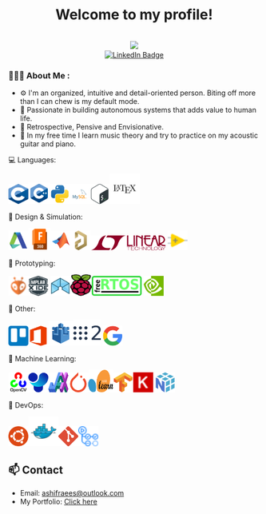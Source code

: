 <div id="header" align="center">
  <h1>Welcome to my profile!</h1>
  <img src="https://komarev.com/ghpvc/?username=ashifraees99&style=flat-square&color=green" alt=""/> <br>
  <img src="/P&P.gif" %width="200"/>

  <div id="badges">
    <a href="https://www.linkedin.com/in/ashifraees/">
      <img src="https://img.shields.io/badge/LinkedIn-blue?style=for-the-badge&logo=linkedin&logoColor=white" alt="LinkedIn Badge"/>
    </a>
  </div>
</div>

### 👨🏻‍💻 About Me :
- ⚙️ I'm an organized, intuitive and detail-oriented person. Biting off more than I can chew is my default mode.
- 🔬 Passionate in building autonomous systems that adds value to human life.
- 💭 Retrospective, Pensive and Envisionative.
- 🎼 In my free time I learn music theory and try to practice on my acoustic guitar and piano.

💻 Languages:

<img src="./Assets/Languages/C.svg" width="40" height="40"/><img src="./Assets/Languages/Cpp.svg" width="43" height="43"/><img src="./Assets/Languages/Python.svg" width="40" height="40"/><img src="./Assets/Languages/MySQL.svg" width="40" height="40"/><img src="./Assets/Languages/Bash.svg" width="40" height="40"/><img src="./Assets/Languages/Latex.svg" width="60" height="60"/>

🎨 Design & Simulation:

<img src="./Assets/Design%20&%20Simulation/AutoDesk.svg" width="40" height="40"/><img src="./Assets/Design%20&%20Simulation/F360.svg" width="45" height="45"/><img src="./Assets/Design%20&%20Simulation/MatLab.svg" width="40" height="40"/><img src="./Assets/Design%20&%20Simulation/Altium.svg" width="40" height="40"/><img src="./Assets/Design%20&%20Simulation/LTSpice.svg" width="150" height="30"/> <img src="./Assets/Design%20&%20Simulation/LabView.svg" width="40" height="40"/>

🔧 Prototyping:

<img src="./Assets/Protoyping/PlatformIO.svg" width="40" height="40"/><img src="./Assets/Protoyping/MPLAB%20X.svg" width="40" height="40"/> <img src="./Assets/Protoyping/ICEStudio.svg" width="40" height="40"/><img src="./Assets/Protoyping/RasPi.svg" width="43" height="43"/><img src="./Assets/Protoyping/FreeRTOS.svg" width="100" height="40"/> <img src="./Assets/Protoyping/Nvidia.svg" width="40" height="40"/>

📁 Other:

<img src="./Assets/Other/Trello.svg" width="40" height="40"/><img src="./Assets/Other/Office.svg" width="40" height="40"/><img src="./Assets/Other/AWSIoT.svg" width="50" height="50"/><img src="./Assets/Other/ROS2.svg" width="55" height="52"/> <img src="./Assets/Other/GSuite.svg" width="40" height="40"/>

🤖 Machine Learning:

<img src="./Assets/Machine%20Learning/OpenCV.svg" width="40" height="40"/><img src="./Assets/Machine%20Learning/YOLO.svg" width="40" height="40"/><img src="./Assets/Machine%20Learning/JAX.svg" width="40" height="40"/><img src="./Assets/Machine%20Learning/PyTorch.svg" width="40" height="40"/><img src="./Assets/Machine%20Learning/SciKit.svg" width="50" height="45"/><img src="./Assets/Machine%20Learning/TensorFlow.svg" width="40" height="40"/><img src="./Assets/Machine%20Learning/Keras.svg" width="40" height="40"/> <img src="./Assets/Machine%20Learning/NumPy.svg" width="40" height="40"/>

🔧 DevOps:

<img src="./Assets/DevOps/Ubuntu.svg" width="40" height="40"/><img src="./Assets/DevOps/Docker.svg" width="60" height="60"/><img src="./Assets/DevOps/Git.svg" width="40" height="40"/><img src="./Assets/DevOps/GitHubActions.svg" width="40" height="40"/>

## 📫 Contact

- Email: [ashifraees@outlook.com](mailto:ashifraees@outlook.com)
- My Portfolio: [Click here](https://ashifraees99.github.io/)

<!-- ## 📊 GitHub Stats

![Your GitHub stats](https://github-readme-stats.vercel.app/api?username=ashifraees99&show_icons=true&theme=radical)
-->
